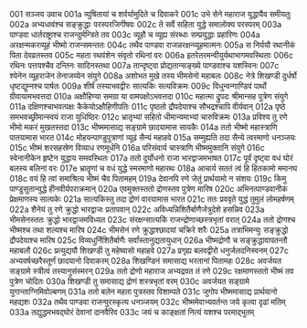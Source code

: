 001  सञ्जय उवाच
001a व्युषितायां च शर्वर्यामुदिते च दिवाकरे
001c उभे सेने महाराज युद्धायैव समीयतुः
002a अभ्यधावंश्च सङ्क्रुद्धाः परस्परजिगीषवः
002c ते सर्वे सहिता युद्धे समालोक्य परस्परम्
003a पाण्डवा धार्तराष्ट्राश्च राजन्दुर्मन्त्रिते तव
003c व्यूहौ च व्यूह्य संरब्धाः सम्प्रयुद्धाः प्रहारिणः
004a अरक्षन्मकरव्यूहं भीष्मो राजन्समन्ततः
004c तथैव पाण्डवा राजन्नरक्षन्व्यूहमात्मनः
005a स निर्ययौ रथानीकं पिता देवव्रतस्तव
005c महता रथवंशेन संवृतो रथिनां वरः
006a इतरेतरमन्वीयुर्यथाभागमवस्थिताः
006c रथिनः पत्तयश्चैव दन्तिनः सादिनस्तथा
007a तान्दृष्ट्वा प्रोद्यतान्सङ्ख्ये पाण्डवाश्च यशस्विनः
007c श्येनेन व्यूहराजेन तेनाजय्येन संयुगे
008a अशोभत मुखे तस्य भीमसेनो महाबलः
008c नेत्रे शिखण्डी दुर्धर्षो धृष्टद्युम्नश्च पार्षतः
009a शीर्षं तस्याभवद्वीरः सात्यकिः सत्यविक्रमः
009c विधुन्वन्गाण्डिवं पार्थो ग्रीवायामभवत्तदा
010a अक्षौहिण्या समग्रा या वामपक्षोऽभवत्तदा
010c महात्मा द्रुपदः श्रीमान्सह पुत्रेण संयुगे
011a दक्षिणश्चाभवत्पक्षः कैकेयोऽक्षौहिणीपतिः
011c पृष्ठतो द्रौपदेयाश्च सौभद्रश्चापि वीर्यवान्
012a पृष्ठे समभवच्छ्रीमान्स्वयं राजा युधिष्ठिरः
012c भ्रातृभ्यां सहितो धीमान्यमाभ्यां चारुविक्रमः
013a प्रविश्य तु रणे भीमो मकरं मुखतस्तदा
013c भीष्ममासाद्य सङ्ग्रामे छादयामास सायकैः
014a ततो भीष्मो महास्त्राणि पातयामास भारत
014c मोहयन्पाण्डुपुत्राणां व्यूढं सैन्यं महाहवे
015a सम्मुह्यति तदा सैन्ये त्वरमाणो धनञ्जयः
015c भीष्मं शरसहस्रेण विव्याध रणमूर्धनि
016a परिसंवार्य चास्त्राणि भीष्ममुक्तानि संयुगे
016c स्वेनानीकेन हृष्टेन युद्धाय समवस्थितः
017a ततो दुर्योधनो राजा भारद्वाजमभाषत
017c पूर्वं दृष्ट्वा वधं घोरं बलस्य बलिनां वरः
017e भ्रातॄणां च वधं युद्धे स्मरमाणो महारथः
018a आचार्य सततं त्वं हि हितकामो ममानघ
018c वयं हि त्वां समाश्रित्य भीष्मं चैव पितामहम्
019a देवानपि रणे जेतुं प्रार्थयामो न संशयः
019c किमु पाण्डुसुतान्युद्धे हीनवीर्यपराक्रमान्
020a एवमुक्तस्ततो द्रोणस्तव पुत्रेण मारिष
020c अभिनत्पाण्डवानीकं प्रेक्षमाणस्य सात्यकेः
021a सात्यकिस्तु तदा द्रोणं वारयामास भारत
021c ततः प्रववृते युद्धं तुमुलं लोमहर्षणम्
022a शैनेयं तु रणे क्रुद्धो भारद्वाजः प्रतापवान्
022c अविध्यन्निशितैर्बाणैर्जत्रुदेशे हसन्निव
023a भीमसेनस्ततः क्रुद्धो भारद्वाजमविध्यत
023c संरक्षन्सात्यकिं राजन्द्रोणाच्छस्त्रभृतां वरात्
024a ततो द्रोणश्च भीष्मश्च तथा शल्यश्च मारिष
024c भीमसेनं रणे क्रुद्धाश्छादयां चक्रिरे शरैः
025a तत्राभिमन्युः सङ्क्रुद्धो द्रौपदेयाश्च मारिष
025c विव्यधुर्निशितैर्बाणैः सर्वांस्तानुद्यतायुधान्
026a भीष्मद्रोणौ च सङ्क्रुद्धावापतन्तौ महाबलौ
026c प्रत्युद्ययौ शिखण्डी तु महेष्वासो महाहवे
027a प्रगृह्य बलवद्वीरो धनुर्जलदनिस्वनम्
027c अभ्यवर्षच्छरैस्तूर्णं छादयानो दिवाकरम्
028a शिखण्डिनं समासाद्य भरतानां पितामहः
028c अवर्जयत सङ्ग्रामे स्त्रीत्वं तस्यानुसंस्मरन्
029a ततो द्रोणो महाराज अभ्यद्रवत तं रणे
029c रक्षमाणस्ततो भीष्मं तव पुत्रेण चोदितः
030a शिखण्डी तु समासाद्य द्रोणं शस्त्रभृतां वरम्
030c अवर्जयत सङ्ग्रामे युगान्ताग्निमिवोल्बणम्
031a ततो बलेन महता पुत्रस्तव विशाम्पते
031c जुगोप भीष्ममासाद्य प्रार्थयानो महद्यशः
032a तथैव पाण्डवा राजन्पुरस्कृत्य धनञ्जयम्
032c भीष्ममेवाभ्यवर्तन्त जये कृत्वा दृढां मतिम्
033a तद्युद्धमभवद्घोरं देवानां दानवैरिव
033c जयं च काङ्क्षतां नित्यं यशश्च परमाद्भुतम्

